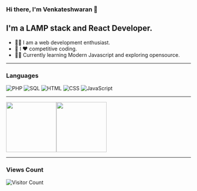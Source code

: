 ### Hi there, I'm Venkateshwaran 👋


## I'm a LAMP stack and React Developer. 

- 👨‍💻 I am a web development enthusiast.
- 👯 I ❤️ competitive coding.
-  👨‍💻 Currently learning Modern Javascript and exploring opensource.


---

### Languages

![PHP](https://img.shields.io/badge/-PHP-000?&logo=PHP)
![SQL](https://img.shields.io/badge/-SQL-000?&logo=MySQL)
![HTML](https://img.shields.io/badge/-HTML-000?&logo=Html)
![CSS](https://img.shields.io/badge/-CSS-000?&logo=CSS)
![JavaScript](https://img.shields.io/badge/-JavaScript-000?&logo=JavaScript)

---


<img height="137px" src="https://github-readme-stats.vercel.app/api?username=aviwar&hide_title=true&hide_border=true&show_icons=true&include_all_commits=true&count_private=true&line_height=21&text_color=000&icon_color=000&bg_color=0,ea6161,ffc64d,fffc4d,52fa5a&theme=graywhite" /><!-- wi*quL3fcV --><img height="137px" src="https://github-readme-stats.vercel.app/api/top-langs/?username=aviwar&hide=html&hide_title=true&hide_border=true&layout=compact&langs_count=6&exclude_repo=comp426,Redventures-Movie-Quotes&text_color=000&icon_color=fff&bg_color=0,52fa5a,4dfcff,c64dff&theme=graywhite" />

---

### Views Count
![Visitor Count](https://profile-counter.glitch.me/{aviwar}/count.svg)
